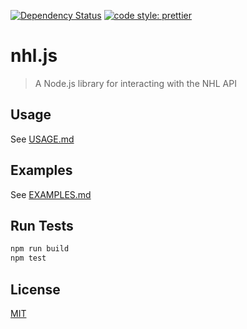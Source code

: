 [![Dependency Status](https://img.shields.io/david/jbkuczma/nhl.js.svg)](https://david-dm.org/jbkuczma/nhl.js)
[![code style: prettier](https://img.shields.io/badge/code_style-prettier-ff69b4.svg)](https://github.com/prettier/prettier)

# nhl.js
> A Node.js library for interacting with the NHL API

<!--
## Installation
Install via [npm]().

```sh
$ npm install --save nhl.js
```
-->

## Usage
See [USAGE.md](docs/USAGE.md)

## Examples
See [EXAMPLES.md](docs/EXAMPLES.md)

## Run Tests
```sh
npm run build
npm test
```

## License
[MIT](LICENSE)
